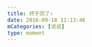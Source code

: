 ```yaml
---
title: 终于完了✌️
date: 2016-09-18 11:13:46
mCategories: [说说]
type: moment
---
```


<div id="pics-20160918111346"></div>

<script src="/lib/moment/pics.js"></script>
<script>
var data = [
    {"link": "2016-09-18_000001.jpeg", "type": "shuoshuo"},
    {"link": "2016-09-18_000003.jpeg", "type": "shuoshuo"},
    {"link": "2016-09-18_000004.jpeg", "type": "shuoshuo"},
    {"link": "2016-09-18_000005.jpeg", "type": "shuoshuo"},
    {"link": "2016-09-18_000006.jpeg", "type": "shuoshuo"},
    {"link": "2016-09-18_000007.jpeg", "type": "shuoshuo"}
];
picsRender(data, "pics-20160918111346");
</script>
